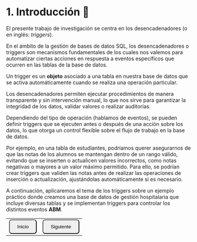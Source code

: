 # 1. Introducción 📑

El presente trabajo de investigación se centra en los desencadenadores (o en inglés: *triggers*).

En el ámbito de la gestión de bases de datos SQL, los desencadenadores o triggers son mecanismos fundamentales de los cuales nos valemos para automatizar ciertas acciones en respuesta a eventos específicos que ocurren en las tablas de la base de datos.

Un trigger es un **objeto** asociado a una tabla en nuestra base de datos que se activa automáticamente cuando se realiza una operación particular.



Los desencadenadores permiten ejecutar procedimientos de manera transparente y sin intervención manual, lo que nos sirve para garantizar la integridad de los datos, validar valores o realizar auditorías.

Dependiendo del tipo de operación (hablamos de eventos), se pueden definir triggers que se ejecuten antes o después de una acción sobre los datos, lo que otorga un control flexible sobre el flujo de trabajo en la base de datos.

Por ejemplo, en una tabla de estudiantes, podríamos querer asegurarnos de que las notas de los alumnos se mantengan dentro de un rango válido, evitando que se inserten o actualicen valores incorrectos, como notas negativas o mayores a un valor máximo permitido. Para ello, se podrían crear triggers que validen las notas antes de realizar las operaciones de inserción o actualización, ajustándolas automáticamente si es necesario.

A continuación, aplicaremos el tema de los triggers sobre un ejemplo práctico donde creamos una base de datos de gestión hospitalaria que incluye diversas tablas y se implementan triggers para controlar los distintos eventos **ABM**.

<table>
  <tr>
    <td><a href="README.md"><button style="border-radius: 7px; padding: 10px 20px;">Inicio</button></a></td>
    <td><a href="Cap2.md"><button style="border-radius: 7px; padding: 10px 20px;">Siguiente</button></a></td>
  </tr>
</table>